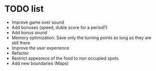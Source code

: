 # TODO list
- Improve game over sound
- Add bonuses (speed, duble score for a period?)
- Add bonus sound
- Memory optimization: Save only the turning points as long as they are still there
- Improve the user experience
- Refactor
- Restrict appearece of the food to non occupied spots
- Add new boundaries (Maps)
